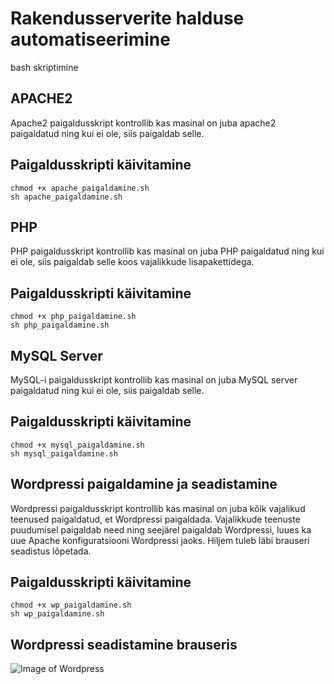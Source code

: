 # Rakendusserverite halduse automatiseerimine
bash skriptimine

## APACHE2
Apache2 paigaldusskript kontrollib kas masinal on juba apache2 paigaldatud ning kui ei ole, siis paigaldab selle.

## Paigaldusskripti käivitamine
````
chmod +x apache_paigaldamine.sh
sh apache_paigaldamine.sh
````
## PHP
PHP paigaldusskript kontrollib kas masinal on juba PHP paigaldatud ning kui ei ole, siis paigaldab selle koos vajalikkude lisapakettidega.

## Paigaldusskripti käivitamine
````
chmod +x php_paigaldamine.sh
sh php_paigaldamine.sh
````
## MySQL Server
MySQL-i paigaldusskript kontrollib kas masinal on juba MySQL server paigaldatud ning kui ei ole, siis paigaldab selle.

## Paigaldusskripti käivitamine
````
chmod +x mysql_paigaldamine.sh
sh mysql_paigaldamine.sh
````
## Wordpressi paigaldamine ja seadistamine
Wordpressi paigaldusskript kontrollib kas masinal on juba kõik vajalikud teenused paigaldatud, et Wordpressi paigaldada. Vajalikkude teenuste puudumisel paigaldab need ning seejärel paigaldab Wordpressi, luues ka uue Apache konfiguratsiooni Wordpressi jaoks. Hiljem tuleb läbi brauseri seadistus lõpetada.

## Paigaldusskripti käivitamine
````
chmod +x wp_paigaldamine.sh
sh wp_paigaldamine.sh
````

## Wordpressi seadistamine brauseris
![Image of Wordpress](https://i.imgur.com/YwYQIf6.png)
